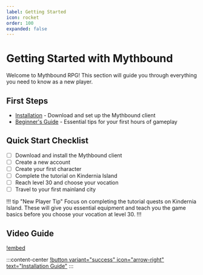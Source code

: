 ```yaml
---
label: Getting Started
icon: rocket
order: 100
expanded: false
---
```


# Getting Started with Mythbound

Welcome to Mythbound RPG! This section will guide you through everything you need to know as a new player.

## First Steps

- [Installation](installation.md) - Download and set up the Mythbound client
- [Beginner's Guide](beginners-guide.md) - Essential tips for your first hours of gameplay

## Quick Start Checklist

- [ ] Download and install the Mythbound client
- [ ] Create a new account
- [ ] Create your first character
- [ ] Complete the tutorial on Kindernia Island
- [ ] Reach level 30 and choose your vocation
- [ ] Travel to your first mainland city

!!! tip "New Player Tip"
Focus on completing the tutorial quests on Kindernia Island. These will give you essential equipment and teach you the game basics before you choose your vocation at level 30.
!!!

## Video Guide

[!embed](https://www.youtube.com/embed/PLACEHOLDER)

:::content-center
[!button variant="success" icon="arrow-right" text="Installation Guide"](installation.md)
:::
